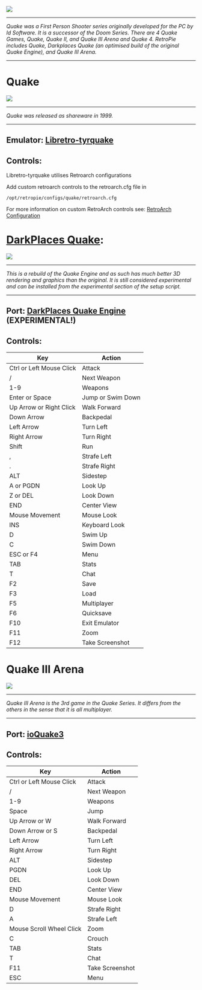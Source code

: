 ![](http://cdn.akamai.steamstatic.com/steam/subs/434/header_586x192.jpg?t=1343157844)
***
_Quake was a First Person Shooter series originally developed for the PC by Id Software. It is a successor of the Doom Series. There are 4 Quake Games, Quake, Quake II, and Quake III Arena and Quake 4. RetroPie includes Quake, Darkplaces Quake (an optimised build of the original Quake Engine), and Quake III Arena._

***
# Quake
![](http://www.gameranx.com/images/updates/1294053269_quake_fps.jpg)

***
_Quake was released as shareware in 1999._

***
## Emulator: [Libretro-tyrquake](https://github.com/libretro/tyrquake) 

## Controls:

Libretro-tyrquake utilises Retroarch configurations

Add custom retroarch controls to the retroarch.cfg file in
```shell
/opt/retropie/configs/quake/retroarch.cfg
```
For more information on custom RetroArch controls see: [RetroArch Configuration](https://github.com/petrockblog/RetroPie-Setup/wiki/RetroArch-Configuration)

# [DarkPlaces Quake](http://www.icculus.org/twilight/darkplaces/):
![](https://icculus.org/twilight/darkplaces/pics/thumbnails/dpshadows_start.jpg) 

***
_This is a rebuild of the Quake Engine and as such has much better 3D rendering and graphics than the original. It is still considered experimental and can be installed from the experimental section of the setup script._
***

## Port: [DarkPlaces Quake Engine](https://github.com/autonomous1/darkplacesrpi) (EXPERIMENTAL!)

## Controls:
Key  |  Action
 --- | ---
Ctrl or Left Mouse Click | Attack
/ | Next Weapon
1-9 | Weapons
Enter or Space | Jump or Swim Down
Up Arrow or Right Click | Walk Forward
Down Arrow | Backpedal
Left Arrow | Turn Left 
Right Arrow  | Turn Right
Shift | Run
, | Strafe Left
. | Strafe Right
ALT | Sidestep
A or PGDN | Look Up
 Z or DEL | Look Down
END | Center View
 Mouse Movement | Mouse Look
 INS | Keyboard Look
D | Swim Up
C | Swim Down
ESC or F4 | Menu
TAB | Stats
T | Chat 
F2 | Save
F3 | Load
F5 | Multiplayer
F6 | Quicksave
F10 | Exit Emulator
F11 | Zoom
F12 | Take Screenshot

# Quake III Arena
![](http://cdn.akamai.steamstatic.com/steam/apps/2200/header.jpg?t=1343157282)

***
_Quake III Arena is the 3rd game in the Quake Series. It differs from the others in the sense that it is all multiplayer._

***
## Port: [ioQuake3](https://github.com/raspberrypi/quake3)

## Controls:
Key  |  Action
 --- | ---
Ctrl or Left Mouse Click | Attack
/ | Next Weapon
1-9 | Weapons
Space | Jump
Up Arrow or W | Walk Forward
Down Arrow or S | Backpedal
Left Arrow | Turn Left 
Right Arrow  | Turn Right
ALT | Sidestep
PGDN | Look Up
DEL | Look Down
END | Center View
 Mouse Movement | Mouse Look
D | Strafe Right
A | Strafe Left
Mouse Scroll Wheel Click | Zoom
C | Crouch
TAB | Stats
T | Chat 
F11 | Take Screenshot
ESC | Menu